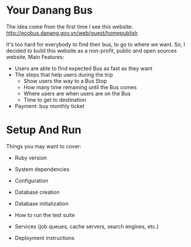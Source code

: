 # Your Danang Bus

The idea come from the first time I see this website: 
http://ecobus.danang.gov.vn/web/guest/homepublish

It's too hard for everybody to find their bus, to go to where we want. 
So, I decided to build this website as a non-profit, public and open sources website. 
Main Features: 
- Users are able to find expected Bus as fast as they want
- The steps that help users during the trip
  - Show users the way to a Bus Stop
  - How many time remaining until the Bus comes
  - Where users are when users are on the Bus
  - Time to get to destination
- Payment: buy monthly ticket

# Setup And Run 

Things you may want to cover:

* Ruby version

* System dependencies

* Configuration

* Database creation

* Database initialization

* How to run the test suite

* Services (job queues, cache servers, search engines, etc.)

* Deployment instructions

